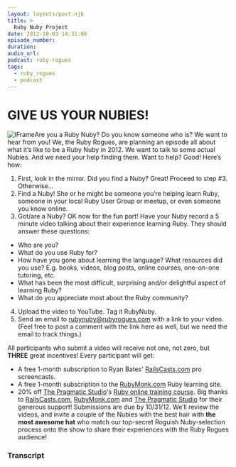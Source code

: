 ```yaml
---
layout: layouts/post.njk
title: >
  Ruby Nuby Project
date: 2012-10-03 14:31:00
episode_number:
duration:
audio_url:
podcast: ruby-rogues
tags:
  - ruby_rogues
  - podcast
---
```


# GIVE US YOUR NUBIES!

![IFrame](https://admin.devchat.tv/assets/ckeditor/plugins/fakeobjects/images/spacer-9f991de5fc84b2a293830f22f0b3d718.gif 'IFrame')Are you a Ruby Nuby? Do you know someone who is? We want to hear from you! We, the Ruby Rogues, are planning an episode all about what it’s like to be a Ruby&nbsp;Nuby in 2012. We want to talk to some actual Nubies. And we need your help finding them. Want to help? Good! Here’s how:

1. First, look in the mirror. Did you find a Nuby? Great! Proceed to step #3. Otherwise...
2. Find a Nuby! She or he might be someone you’re helping learn Ruby, someone in your local Ruby User Group or meetup, or even someone you know online.
3. Got/are a Nuby? OK now for the fun part! Have your&nbsp;Nuby record a 5 minute video talking about their experience learning Ruby. They should answer these questions:

- Who are you?
- What do you use Ruby for?
- How have you gone about learning the language? What resources did you use? E.g. books, videos, blog posts, online courses, one-on-one tutoring, etc.
- What has been the most difficult, surprising and/or delightful aspect of learning Ruby?
- What do you appreciate most about the Ruby community?

4. Upload the video to YouTube. Tag it RubyNuby.
5. Send an email to [rubynuby@rubyrogues.com](mailto:rubynuby@rubyrogues.com) with a link to your video. (Feel free to post a comment with the link here as well, but we need the email to track things.)

All participants who submit a video will receive not one, not zero, but **THREE** great incentives! Every participant will get:

- A free 1-month subscription to Ryan Bates' [RailsCasts.com](https://railscasts.com/) pro screencasts.
- A free 1-month subscription to the [RubyMonk.com](https://rubymonk.com/) Ruby learning site.
- 20% off [The Pragmatic Studio](https://pragmaticstudio.com/)'s [Ruby online training course](https://pragmaticstudio.com/ruby).
  Big thanks to [RailsCasts.com](https://railscasts.com/), [RubyMonk.com](https://rubymonk.com/)&nbsp;and&nbsp;[The Pragmatic&nbsp;Studio](https://pragmaticstudio.com/)&nbsp;for their generous support! Submissions are due by 10/31/12. We’ll review the videos, and invite a couple of the&nbsp;Nubies with the best hair with **the most awesome hat** who match our top-secret Roguish Nuby-selection process onto the show to share their experiences with the Ruby Rogues audience!

### Transcript
